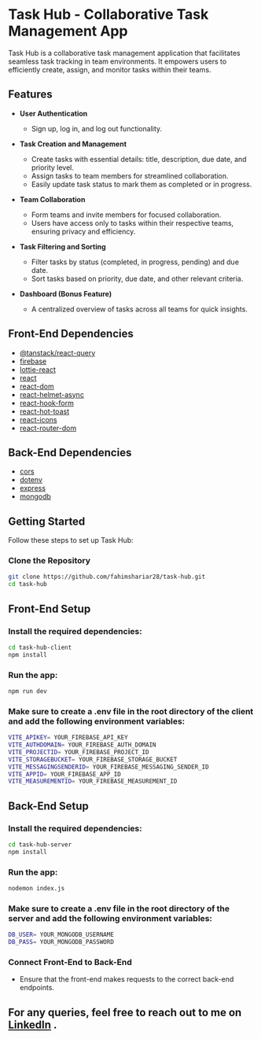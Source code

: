 # Task Hub - Collaborative Task Management App

Task Hub is a collaborative task management application that facilitates seamless task tracking in team environments. It empowers users to efficiently create, assign, and monitor tasks within their teams.

## Features

- **User Authentication**

  - Sign up, log in, and log out functionality.

- **Task Creation and Management**

  - Create tasks with essential details: title, description, due date, and priority level.
  - Assign tasks to team members for streamlined collaboration.
  - Easily update task status to mark them as completed or in progress.

- **Team Collaboration**

  - Form teams and invite members for focused collaboration.
  - Users have access only to tasks within their respective teams, ensuring privacy and efficiency.

- **Task Filtering and Sorting**

  - Filter tasks by status (completed, in progress, pending) and due date.
  - Sort tasks based on priority, due date, and other relevant criteria.

- **Dashboard (Bonus Feature)**
  - A centralized overview of tasks across all teams for quick insights.

## Front-End Dependencies

- [@tanstack/react-query](https://github.com/tannerlinsley/react-query)
- [firebase](https://firebase.google.com/)
- [lottie-react](https://github.com/gre/lottie-react)
- [react](https://reactjs.org/)
- [react-dom](https://reactjs.org/docs/react-dom.html)
- [react-helmet-async](https://github.com/staylor/react-helmet-async)
- [react-hook-form](https://react-hook-form.com/)
- [react-hot-toast](https://react-hot-toast.com/)
- [react-icons](https://react-icons.github.io/react-icons/)
- [react-router-dom](https://reactrouter.com/web/guides/quick-start)

## Back-End Dependencies

- [cors](https://expressjs.com/en/resources/middleware/cors.html)
- [dotenv](https://github.com/motdotla/dotenv)
- [express](https://expressjs.com/)
- [mongodb](https://www.mongodb.com/)

## Getting Started

Follow these steps to set up Task Hub:

### Clone the Repository

```bash
git clone https://github.com/fahimshariar28/task-hub.git
cd task-hub
```

## Front-End Setup

### Install the required dependencies:

```bash
cd task-hub-client
npm install
```

### Run the app:

```bash
npm run dev
```

### Make sure to create a .env file in the root directory of the client and add the following environment variables:

```bash
VITE_APIKEY= YOUR_FIREBASE_API_KEY
VITE_AUTHDOMAIN= YOUR_FIREBASE_AUTH_DOMAIN
VITE_PROJECTID= YOUR_FIREBASE_PROJECT_ID
VITE_STORAGEBUCKET= YOUR_FIREBASE_STORAGE_BUCKET
VITE_MESSAGINGSENDERID= YOUR_FIREBASE_MESSAGING_SENDER_ID
VITE_APPID= YOUR_FIREBASE_APP_ID
VITE_MEASUREMENTID= YOUR_FIREBASE_MEASUREMENT_ID
```

## Back-End Setup

### Install the required dependencies:

```bash
cd task-hub-server
npm install
```

### Run the app:

```bash
nodemon index.js
```

### Make sure to create a .env file in the root directory of the server and add the following environment variables:

```bash
DB_USER= YOUR_MONGODB_USERNAME
DB_PASS= YOUR_MONGODB_PASSWORD
```

### Connect Front-End to Back-End

- Ensure that the front-end makes requests to the correct back-end endpoints.

## For any queries, feel free to reach out to me on [LinkedIn](https://www.linkedin.com/in/fahimshariar28/) .

